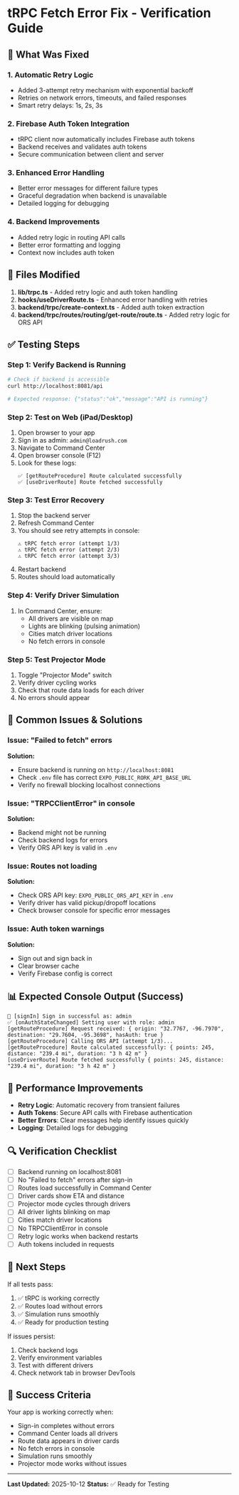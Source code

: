 # tRPC Fetch Error Fix - Verification Guide

## 🎯 What Was Fixed

### 1. **Automatic Retry Logic**
- Added 3-attempt retry mechanism with exponential backoff
- Retries on network errors, timeouts, and failed responses
- Smart retry delays: 1s, 2s, 3s

### 2. **Firebase Auth Token Integration**
- tRPC client now automatically includes Firebase auth tokens
- Backend receives and validates auth tokens
- Secure communication between client and server

### 3. **Enhanced Error Handling**
- Better error messages for different failure types
- Graceful degradation when backend is unavailable
- Detailed logging for debugging

### 4. **Backend Improvements**
- Added retry logic in routing API calls
- Better error formatting and logging
- Context now includes auth token

## 🔧 Files Modified

1. **lib/trpc.ts** - Added retry logic and auth token handling
2. **hooks/useDriverRoute.ts** - Enhanced error handling with retries
3. **backend/trpc/create-context.ts** - Added auth token extraction
4. **backend/trpc/routes/routing/get-route/route.ts** - Added retry logic for ORS API

## ✅ Testing Steps

### Step 1: Verify Backend is Running
```bash
# Check if backend is accessible
curl http://localhost:8081/api

# Expected response: {"status":"ok","message":"API is running"}
```

### Step 2: Test on Web (iPad/Desktop)
1. Open browser to your app
2. Sign in as admin: `admin@loadrush.com`
3. Navigate to Command Center
4. Open browser console (F12)
5. Look for these logs:
   ```
   ✅ [getRouteProcedure] Route calculated successfully
   ✅ [useDriverRoute] Route fetched successfully
   ```

### Step 3: Test Error Recovery
1. Stop the backend server
2. Refresh Command Center
3. You should see retry attempts in console:
   ```
   ⚠️ tRPC fetch error (attempt 1/3)
   ⚠️ tRPC fetch error (attempt 2/3)
   ⚠️ tRPC fetch error (attempt 3/3)
   ```
4. Restart backend
5. Routes should load automatically

### Step 4: Verify Driver Simulation
1. In Command Center, ensure:
   - All drivers are visible on map
   - Lights are blinking (pulsing animation)
   - Cities match driver locations
   - No fetch errors in console

### Step 5: Test Projector Mode
1. Toggle "Projector Mode" switch
2. Verify driver cycling works
3. Check that route data loads for each driver
4. No errors should appear

## 🐛 Common Issues & Solutions

### Issue: "Failed to fetch" errors
**Solution:**
- Ensure backend is running on `http://localhost:8081`
- Check `.env` file has correct `EXPO_PUBLIC_RORK_API_BASE_URL`
- Verify no firewall blocking localhost connections

### Issue: "TRPCClientError" in console
**Solution:**
- Backend might not be running
- Check backend logs for errors
- Verify ORS API key is valid in `.env`

### Issue: Routes not loading
**Solution:**
- Check ORS API key: `EXPO_PUBLIC_ORS_API_KEY` in `.env`
- Verify driver has valid pickup/dropoff locations
- Check browser console for specific error messages

### Issue: Auth token warnings
**Solution:**
- Sign out and sign back in
- Clear browser cache
- Verify Firebase config is correct

## 📊 Expected Console Output (Success)

```
🔐 [signIn] Sign in successful as: admin
✅ [onAuthStateChanged] Setting user with role: admin
[getRouteProcedure] Request received: { origin: "32.7767, -96.7970", destination: "29.7604, -95.3698", hasAuth: true }
[getRouteProcedure] Calling ORS API (attempt 1/3)...
[getRouteProcedure] Route calculated successfully: { points: 245, distance: "239.4 mi", duration: "3 h 42 m" }
[useDriverRoute] Route fetched successfully { points: 245, distance: "239.4 mi", duration: "3 h 42 m" }
```

## 🚀 Performance Improvements

- **Retry Logic**: Automatic recovery from transient failures
- **Auth Tokens**: Secure API calls with Firebase authentication
- **Better Errors**: Clear messages help identify issues quickly
- **Logging**: Detailed logs for debugging

## 🔍 Verification Checklist

- [ ] Backend running on localhost:8081
- [ ] No "Failed to fetch" errors after sign-in
- [ ] Routes load successfully in Command Center
- [ ] Driver cards show ETA and distance
- [ ] Projector mode cycles through drivers
- [ ] All driver lights blinking on map
- [ ] Cities match driver locations
- [ ] No TRPCClientError in console
- [ ] Retry logic works when backend restarts
- [ ] Auth tokens included in requests

## 📝 Next Steps

If all tests pass:
1. ✅ tRPC is working correctly
2. ✅ Routes load without errors
3. ✅ Simulation runs smoothly
4. ✅ Ready for production testing

If issues persist:
1. Check backend logs
2. Verify environment variables
3. Test with different drivers
4. Check network tab in browser DevTools

## 🎉 Success Criteria

Your app is working correctly when:
- Sign-in completes without errors
- Command Center loads all drivers
- Route data appears in driver cards
- No fetch errors in console
- Simulation runs smoothly
- Projector mode works without issues

---

**Last Updated:** 2025-10-12
**Status:** ✅ Ready for Testing
